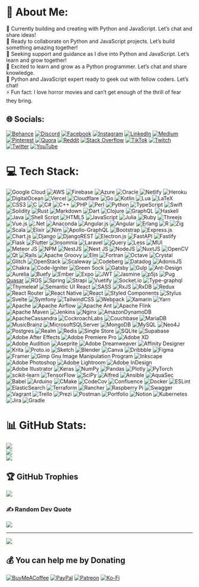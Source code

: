 # 💫 About Me:
🔭 Currently building and creating with Python and JavaScript. Let’s chat and share ideas!<br>👯 Ready to collaborate on Python and JavaScript projects. Let’s build something amazing together!<br>🤝 Seeking support and guidance as I dive into Python and JavaScript. Let’s learn and grow together!<br>🌱 Excited to learn and grow as a Python programmer. Let’s chat and share knowledge.<br>💬 Python and JavaScript expert ready to geek out with fellow coders. Let’s chat!<br>⚡ Fun fact: I love horror movies and can’t get enough of the thrill of fear they bring.


## 🌐 Socials:
[![Behance](https://img.shields.io/badge/Behance-1769ff?logo=behance&logoColor=white)](https://behance.net/AlzyWelzy) [![Discord](https://img.shields.io/badge/Discord-%237289DA.svg?logo=discord&logoColor=white)](https://discord.gg/alzywelzy#7653) [![Facebook](https://img.shields.io/badge/Facebook-%231877F2.svg?logo=Facebook&logoColor=white)](https://facebook.com/AlzyWelzyy) [![Instagram](https://img.shields.io/badge/Instagram-%23E4405F.svg?logo=Instagram&logoColor=white)](https://instagram.com/alzy.welzy) [![LinkedIn](https://img.shields.io/badge/LinkedIn-%230077B5.svg?logo=linkedin&logoColor=white)](https://linkedin.com/in/in/ManvendraRajpoot) [![Medium](https://img.shields.io/badge/Medium-12100E?logo=medium&logoColor=white)](https://medium.com/@@AlzyWelzy) [![Pinterest](https://img.shields.io/badge/Pinterest-%23E60023.svg?logo=Pinterest&logoColor=white)](https://pinterest.com/welzyalzy) [![Quora](https://img.shields.io/badge/Quora-%23B92B27.svg?logo=Quora&logoColor=white)](https://quora.com/profile/profile/Alzy-Welzy) [![Reddit](https://img.shields.io/badge/Reddit-%23FF4500.svg?logo=Reddit&logoColor=white)](https://reddit.com/user/user/AlzyWelzyy) [![Stack Overflow](https://img.shields.io/badge/-Stackoverflow-FE7A16?logo=stack-overflow&logoColor=white)](https://stackoverflow.com/users/18848777) [![TikTok](https://img.shields.io/badge/TikTok-%23000000.svg?logo=TikTok&logoColor=white)](https://tiktok.com/@AlzyWelzy) [![Twitch](https://img.shields.io/badge/Twitch-%239146FF.svg?logo=Twitch&logoColor=white)](https://twitch.tv/alzywelzy) [![Twitter](https://img.shields.io/badge/Twitter-%231DA1F2.svg?logo=Twitter&logoColor=white)](https://twitter.com/AlzyWelzy) [![YouTube](https://img.shields.io/badge/YouTube-%23FF0000.svg?logo=YouTube&logoColor=white)](https://youtube.com/@UCdVVElc5uWfB3Hik2QhCdgg) 

# 💻 Tech Stack:
![Google Cloud](https://img.shields.io/badge/Google%20Cloud-%234285F4.svg?style=flat-square&logo=google-cloud&logoColor=white) ![AWS](https://img.shields.io/badge/AWS-%23FF9900.svg?style=flat-square&logo=amazon-aws&logoColor=white) ![Firebase](https://img.shields.io/badge/firebase-%23039BE5.svg?style=flat-square&logo=firebase) ![Azure](https://img.shields.io/badge/azure-%230072C6.svg?style=flat-square&logo=azure-devops&logoColor=white) ![Oracle](https://img.shields.io/badge/Oracle-F80000?style=flat-square&logo=oracle&logoColor=white) ![Netlify](https://img.shields.io/badge/netlify-%23000000.svg?style=flat-square&logo=netlify&logoColor=#00C7B7) ![Heroku](https://img.shields.io/badge/heroku-%23430098.svg?style=flat-square&logo=heroku&logoColor=white) ![DigitalOcean](https://img.shields.io/badge/DigitalOcean-%230167ff.svg?style=flat-square&logo=digitalOcean&logoColor=white) ![Vercel](https://img.shields.io/badge/vercel-%23000000.svg?style=flat-square&logo=vercel&logoColor=white) ![Cloudflare](https://img.shields.io/badge/Cloudflare-F38020?style=flat-square&logo=Cloudflare&logoColor=white) ![Go](https://img.shields.io/badge/go-%2300ADD8.svg?style=flat-square&logo=go&logoColor=white) ![Kotlin](https://img.shields.io/badge/kotlin-%230095D5.svg?style=flat-square&logo=kotlin&logoColor=white) ![Lua](https://img.shields.io/badge/lua-%232C2D72.svg?style=flat-square&logo=lua&logoColor=white) ![LaTeX](https://img.shields.io/badge/latex-%23008080.svg?style=flat-square&logo=latex&logoColor=white) ![CSS3](https://img.shields.io/badge/css3-%231572B6.svg?style=flat-square&logo=css3&logoColor=white) ![C](https://img.shields.io/badge/c-%2300599C.svg?style=flat-square&logo=c&logoColor=white) ![C#](https://img.shields.io/badge/c%23-%23239120.svg?style=flat-square&logo=c-sharp&logoColor=white) ![C++](https://img.shields.io/badge/c++-%2300599C.svg?style=flat-square&logo=c%2B%2B&logoColor=white) ![PHP](https://img.shields.io/badge/php-%23777BB4.svg?style=flat-square&logo=php&logoColor=white) ![Perl](https://img.shields.io/badge/perl-%2339457E.svg?style=flat-square&logo=perl&logoColor=white) ![Python](https://img.shields.io/badge/python-3670A0?style=flat-square&logo=python&logoColor=ffdd54) ![TypeScript](https://img.shields.io/badge/typescript-%23007ACC.svg?style=flat-square&logo=typescript&logoColor=white) ![Swift](https://img.shields.io/badge/swift-F54A2A?style=flat-square&logo=swift&logoColor=white) ![Solidity](https://img.shields.io/badge/Solidity-%23363636.svg?style=flat-square&logo=solidity&logoColor=white) ![Rust](https://img.shields.io/badge/rust-%23000000.svg?style=flat-square&logo=rust&logoColor=white) ![Markdown](https://img.shields.io/badge/markdown-%23000000.svg?style=flat-square&logo=markdown&logoColor=white) ![Dart](https://img.shields.io/badge/dart-%230175C2.svg?style=flat-square&logo=dart&logoColor=white) ![Clojure](https://img.shields.io/badge/Clojure-%23Clojure.svg?style=flat-square&logo=Clojure&logoColor=Clojure) ![GraphQL](https://img.shields.io/badge/-GraphQL-E10098?style=flat-square&logo=graphql&logoColor=white) ![Haskell](https://img.shields.io/badge/Haskell-5e5086?style=flat-square&logo=haskell&logoColor=white) ![Java](https://img.shields.io/badge/java-%23ED8B00.svg?style=flat-square&logo=java&logoColor=white) ![Shell Script](https://img.shields.io/badge/shell_script-%23121011.svg?style=flat-square&logo=gnu-bash&logoColor=white) ![HTML5](https://img.shields.io/badge/html5-%23E34F26.svg?style=flat-square&logo=html5&logoColor=white) ![JavaScript](https://img.shields.io/badge/javascript-%23323330.svg?style=flat-square&logo=javascript&logoColor=%23F7DF1E) 	![Julia](https://img.shields.io/badge/-Julia-9558B2?style=flat-square&logo=julia&logoColor=white) ![Ruby](https://img.shields.io/badge/ruby-%23CC342D.svg?style=flat-square&logo=ruby&logoColor=white) ![Threejs](https://img.shields.io/badge/threejs-black?style=flat-square&logo=three.js&logoColor=white) ![Vue.js](https://img.shields.io/badge/vuejs-%2335495e.svg?style=flat-square&logo=vuedotjs&logoColor=%234FC08D) ![.Net](https://img.shields.io/badge/.NET-5C2D91?style=flat-square&logo=.net&logoColor=white) ![Anaconda](https://img.shields.io/badge/Anaconda-%2344A833.svg?style=flat-square&logo=anaconda&logoColor=white) ![Angular.js](https://img.shields.io/badge/angular.js-%23E23237.svg?style=flat-square&logo=angularjs&logoColor=white) ![Angular](https://img.shields.io/badge/angular-%23DD0031.svg?style=flat-square&logo=angular&logoColor=white) ![Erlang](https://img.shields.io/badge/Erlang-white.svg?style=flat-square&logo=erlang&logoColor=a90533) ![R](https://img.shields.io/badge/r-%23276DC3.svg?style=flat-square&logo=r&logoColor=white) ![Zig](https://img.shields.io/badge/Zig-%23F7A41D.svg?style=flat-square&logo=zig&logoColor=white) ![Scala](https://img.shields.io/badge/scala-%23DC322F.svg?style=flat-square&logo=scala&logoColor=white) ![Elixir](https://img.shields.io/badge/elixir-%234B275F.svg?style=flat-square&logo=elixir&logoColor=white) ![Nim](https://img.shields.io/badge/nim-%23FFE953.svg?style=flat-square&logo=nim&logoColor=white) ![Apollo-GraphQL](https://img.shields.io/badge/-ApolloGraphQL-311C87?style=flat-square&logo=apollo-graphql) ![Bootstrap](https://img.shields.io/badge/bootstrap-%23563D7C.svg?style=flat-square&logo=bootstrap&logoColor=white) ![Express.js](https://img.shields.io/badge/express.js-%23404d59.svg?style=flat-square&logo=express&logoColor=%2361DAFB) ![Chart.js](https://img.shields.io/badge/chart.js-F5788D.svg?style=flat-square&logo=chart.js&logoColor=white) ![Django](https://img.shields.io/badge/django-%23092E20.svg?style=flat-square&logo=django&logoColor=white) ![DjangoREST](https://img.shields.io/badge/DJANGO-REST-ff1709?style=flat-square&logo=django&logoColor=white&color=ff1709&labelColor=gray) ![Electron.js](https://img.shields.io/badge/Electron-191970?style=flat-square&logo=Electron&logoColor=white) ![FastAPI](https://img.shields.io/badge/FastAPI-005571?style=flat-square&logo=fastapi) ![Fastify](https://img.shields.io/badge/fastify-%23000000.svg?style=flat-square&logo=fastify&logoColor=white) ![Flask](https://img.shields.io/badge/flask-%23000.svg?style=flat-square&logo=flask&logoColor=white) ![Flutter](https://img.shields.io/badge/Flutter-%2302569B.svg?style=flat-square&logo=Flutter&logoColor=white) ![Insomnia](https://img.shields.io/badge/Insomnia-black?style=flat-square&logo=insomnia&logoColor=5849BE) ![Laravel](https://img.shields.io/badge/laravel-%23FF2D20.svg?style=flat-square&logo=laravel&logoColor=white) ![jQuery](https://img.shields.io/badge/jquery-%230769AD.svg?style=flat-square&logo=jquery&logoColor=white) ![Less](https://img.shields.io/badge/less-2B4C80?style=flat-square&logo=less&logoColor=white) ![MUI](https://img.shields.io/badge/MUI-%230081CB.svg?style=flat-square&logo=material-ui&logoColor=white) ![Meteor JS](https://img.shields.io/badge/meteorjs-%23d74c4c.svg?style=flat-square&logo=meteor&logoColor=white) ![NPM](https://img.shields.io/badge/NPM-%23000000.svg?style=flat-square&logo=npm&logoColor=white) ![NestJS](https://img.shields.io/badge/nestjs-%23E0234E.svg?style=flat-square&logo=nestjs&logoColor=white) ![Next JS](https://img.shields.io/badge/Next-black?style=flat-square&logo=next.js&logoColor=white) ![NodeJS](https://img.shields.io/badge/node.js-6DA55F?style=flat-square&logo=node.js&logoColor=white) ![NuxtJS](https://img.shields.io/badge/Nuxt-black?style=flat-square&logo=nuxt.js&logoColor=white) ![OpenCV](https://img.shields.io/badge/opencv-%23white.svg?style=flat-square&logo=opencv&logoColor=white) ![Qt](https://img.shields.io/badge/Qt-%23217346.svg?style=flat-square&logo=Qt&logoColor=white) ![Rails](https://img.shields.io/badge/rails-%23CC0000.svg?style=flat-square&logo=ruby-on-rails&logoColor=white) ![Apache Groovy](https://img.shields.io/badge/Apache%20Groovy-4298B8.svg?style=flat-square&logo=Apache+Groovy&logoColor=white) ![Elm](https://img.shields.io/badge/Elm-60B5CC?style=flat-square&logo=elm&logoColor=white) ![Fortran](https://img.shields.io/badge/Fortran-%23734F96.svg?style=flat-square&logo=fortran&logoColor=white) ![Octave](https://img.shields.io/badge/OCTAVE-darkblue?style=flat-square&logo=octave&logoColor=fcd683) ![Crystal](https://img.shields.io/badge/crystal-%23000000.svg?style=flat-square&logo=crystal&logoColor=white) ![Glitch](https://img.shields.io/badge/glitch-%233333FF.svg?style=flat-square&logo=glitch&logoColor=white) ![OpenStack](https://img.shields.io/badge/Openstack-%23f01742.svg?style=flat-square&logo=openstack&logoColor=white) ![Scaleway](https://img.shields.io/badge/SCALEWAY-%234f0599.svg?style=flat-square&logo=scaleway&logoColor=white) ![Codeberg](https://img.shields.io/badge/Codeberg-2185D0?style=flat-square&logo=Codeberg&logoColor=white) ![Datadog](https://img.shields.io/badge/datadog-%23632CA6.svg?style=flat-square&logo=datadog&logoColor=white) ![AdonisJS](https://img.shields.io/badge/adonisjs-%23220052.svg?style=flat-square&logo=adonisjs&logoColor=white) ![Chakra](https://img.shields.io/badge/chakra-%234ED1C5.svg?style=flat-square&logo=chakraui&logoColor=white) ![Code-Igniter](https://img.shields.io/badge/CodeIgniter-%23EF4223.svg?style=flat-square&logo=codeIgniter&logoColor=white) ![Green Sock](https://img.shields.io/badge/green%20sock-88CE02?style=flat-square&logo=greensock&logoColor=white) ![Gatsby](https://img.shields.io/badge/Gatsby-%23663399.svg?style=flat-square&logo=gatsby&logoColor=white) ![Gulp](https://img.shields.io/badge/GULP-%23CF4647.svg?style=flat-square&logo=gulp&logoColor=white) ![Ant-Design](https://img.shields.io/badge/-AntDesign-%230170FE?style=flat-square&logo=ant-design&logoColor=white) ![Aurelia](https://img.shields.io/badge/aurelia-%23ED2B88.svg?style=flat-square&logo=aurelia&logoColor=fff) ![Buefy](https://img.shields.io/badge/Buefy-7957D5?style=flat-square&logo=buefy&logoColor=48289E) ![Ember](https://img.shields.io/badge/ember-1C1E24?style=flat-square&logo=ember.js&logoColor=#D04A37) ![Expo](https://img.shields.io/badge/expo-1C1E24?style=flat-square&logo=expo&logoColor=#D04A37) ![JWT](https://img.shields.io/badge/JWT-black?style=flat-square&logo=JSON%20web%20tokens) ![Jasmine](https://img.shields.io/badge/jasmine-%238A4182.svg?style=flat-square&logo=jasmine&logoColor=white) ![p5js](https://img.shields.io/badge/p5.js-ED225D?style=flat-square&logo=p5.js&logoColor=FFFFFF) ![Pug](https://img.shields.io/badge/Pug-FFF?style=flat-square&logo=pug&logoColor=A86454) [Quasar](https://img.shields.io/badge/Quasar-16B7FB?style=flat-square&logo=quasar&logoColor=black) ![ROS](https://img.shields.io/badge/ros-%230A0FF9.svg?style=flat-square&logo=ros&logoColor=white) ![Spring](https://img.shields.io/badge/spring-%236DB33F.svg?style=flat-square&logo=spring&logoColor=white) ![Strapi](https://img.shields.io/badge/strapi-%232E7EEA.svg?style=flat-square&logo=strapi&logoColor=white) ![Vuetify](https://img.shields.io/badge/Vuetify-1867C0?style=flat-square&logo=vuetify&logoColor=AEDDFF) ![Socket.io](https://img.shields.io/badge/Socket.io-black?style=flat-square&logo=socket.io&badgeColor=010101) ![Type-graphql](https://img.shields.io/badge/-TypeGraphQL-%23C04392?style=flat-square) ![Thymeleaf](https://img.shields.io/badge/Thymeleaf-%23005C0F.svg?style=flat-square&logo=Thymeleaf&logoColor=white) ![Semantic UI React](https://img.shields.io/badge/Semantic%20UI%20React-%2335BDB2.svg?style=flat-square&logo=SemanticUIReact&logoColor=white) ![SASS](https://img.shields.io/badge/SASS-hotpink.svg?style=flat-square&logo=SASS&logoColor=white) ![RxJS](https://img.shields.io/badge/rxjs-%23B7178C.svg?style=flat-square&logo=reactivex&logoColor=white) ![RxDB](https://img.shields.io/badge/rxjs-%23B7178C.svg?style=flat-square&logo=reactivex&logoColor=white) ![Redux](https://img.shields.io/badge/redux-%23593d88.svg?style=flat-square&logo=redux&logoColor=white) ![React Router](https://img.shields.io/badge/React_Router-CA4245?style=flat-square&logo=react-router&logoColor=white) ![React Native](https://img.shields.io/badge/react_native-%2320232a.svg?style=flat-square&logo=react&logoColor=%2361DAFB) ![React](https://img.shields.io/badge/react-%2320232a.svg?style=flat-square&logo=react&logoColor=%2361DAFB) ![Styled Components](https://img.shields.io/badge/styled--components-DB7093?style=flat-square&logo=styled-components&logoColor=white) ![Stylus](https://img.shields.io/badge/stylus-%23ff6347.svg?style=flat-square&logo=stylus&logoColor=white) ![Svelte](https://img.shields.io/badge/svelte-%23f1413d.svg?style=flat-square&logo=svelte&logoColor=white) ![Symfony](https://img.shields.io/badge/symfony-%23000000.svg?style=flat-square&logo=symfony&logoColor=white) ![TailwindCSS](https://img.shields.io/badge/tailwindcss-%2338B2AC.svg?style=flat-square&logo=tailwind-css&logoColor=white) ![Webpack](https://img.shields.io/badge/webpack-%238DD6F9.svg?style=flat-square&logo=webpack&logoColor=black) ![Xamarin](https://img.shields.io/badge/Xamarin-3199DC?style=flat-square&logo=xamarin&logoColor=white) ![Yarn](https://img.shields.io/badge/yarn-%232C8EBB.svg?style=flat-square&logo=yarn&logoColor=white) ![Apache](https://img.shields.io/badge/apache-%23D42029.svg?style=flat-square&logo=apache&logoColor=white) ![Apache Airflow](https://img.shields.io/badge/Apache%20Airflow-017CEE?style=flat-square&logo=Apache%20Airflow&logoColor=white) ![Apache Ant](https://img.shields.io/badge/Apache%20Ant-A81C7D?style=flat-square&logo=Apache%20Ant&logoColor=white) ![Apache Flink](https://img.shields.io/badge/Apache%20Flink-E6526F?style=flat-square&logo=Apache%20Flink&logoColor=white) ![Apache Maven](https://img.shields.io/badge/Apache%20Maven-C71A36?style=flat-square&logo=Apache%20Maven&logoColor=white) ![Jenkins](https://img.shields.io/badge/jenkins-%232C5263.svg?style=flat-square&logo=jenkins&logoColor=white) ![Nginx](https://img.shields.io/badge/nginx-%23009639.svg?style=flat-square&logo=nginx&logoColor=white) ![AmazonDynamoDB](https://img.shields.io/badge/Amazon%20DynamoDB-4053D6?style=flat-square&logo=Amazon%20DynamoDB&logoColor=white) ![ApacheCassandra](https://img.shields.io/badge/cassandra-%231287B1.svg?style=flat-square&logo=apache-cassandra&logoColor=white) ![CockroachLabs](https://img.shields.io/badge/Cockroach%20Labs-6933FF?style=flat-square&logo=Cockroach%20Labs&logoColor=white) ![Couchbase](https://img.shields.io/badge/Couchbase-EA2328?style=flat-square&logo=couchbase&logoColor=white) ![MariaDB](https://img.shields.io/badge/MariaDB-003545?style=flat-square&logo=mariadb&logoColor=white) ![MusicBrainz](https://img.shields.io/badge/Musicbrainz-EB743B?style=flat-square&logo=musicbrainz&logoColor=BA478F) ![MicrosoftSQLServer](https://img.shields.io/badge/Microsoft%20SQL%20Sever-CC2927?style=flat-square&logo=microsoft%20sql%20server&logoColor=white) ![MongoDB](https://img.shields.io/badge/MongoDB-%234ea94b.svg?style=flat-square&logo=mongodb&logoColor=white) ![MySQL](https://img.shields.io/badge/mysql-%2300f.svg?style=flat-square&logo=mysql&logoColor=white) 	![Neo4J](https://img.shields.io/badge/Neo4j-008CC1?style=flat-square&logo=neo4j&logoColor=white) ![Postgres](https://img.shields.io/badge/postgres-%23316192.svg?style=flat-square&logo=postgresql&logoColor=white) ![Realm](https://img.shields.io/badge/Realm-39477F?style=flat-square&logo=realm&logoColor=white) ![Redis](https://img.shields.io/badge/redis-%23DD0031.svg?style=flat-square&logo=redis&logoColor=white) ![Single Store](https://img.shields.io/badge/Single%20Store-AA00FF?style=flat-square&logo=singlestore&logoColor=white) ![SQLite](https://img.shields.io/badge/sqlite-%2307405e.svg?style=flat-square&logo=sqlite&logoColor=white) 	![Supabase](https://img.shields.io/badge/Supabase-3ECF8E?style=flat-square&logo=supabase&logoColor=white) ![Adobe After Effects](https://img.shields.io/badge/Adobe%20After%20Effects-9999FF.svg?style=flat-square&logo=Adobe%20After%20Effects&logoColor=white) ![Adobe Premiere Pro](https://img.shields.io/badge/Adobe%20Premiere%20Pro-9999FF.svg?style=flat-square&logo=Adobe%20Premiere%20Pro&logoColor=white) ![Adobe XD](https://img.shields.io/badge/Adobe%20XD-470137?style=flat-square&logo=Adobe%20XD&logoColor=#FF61F6) ![Adobe Audition](https://img.shields.io/badge/Adobe%20Audition-9999FF.svg?style=flat-square&logo=Adobe%20Audition&logoColor=white) ![Aseprite](https://img.shields.io/badge/Aseprite-FFFFFF?style=flat-square&logo=Aseprite&logoColor=#7D929E) ![Adobe Dreamweaver](https://img.shields.io/badge/Adobe%20Dreamweaver-FF61F6.svg?style=flat-square&logo=Adobe%20Dreamweaver&logoColor=white) ![Affinity Designer](https://img.shields.io/badge/affinitydesginer-%231B72BE.svg?style=flat-square&logo=affinity-designer&logoColor=white) ![Krita](https://img.shields.io/badge/Krita-203759?style=flat-square&logo=krita&logoColor=EEF37B) ![Proto.io](https://img.shields.io/badge/Proto.io-161637?style=flat-square&logo=proto.io&logoColor=00e5ff) ![Sketch](https://img.shields.io/badge/Sketch-FFB387?style=flat-square&logo=sketch&logoColor=black) ![Blender](https://img.shields.io/badge/blender-%23F5792A.svg?style=flat-square&logo=blender&logoColor=white) ![Canva](https://img.shields.io/badge/Canva-%2300C4CC.svg?style=flat-square&logo=Canva&logoColor=white) ![Dribbble](https://img.shields.io/badge/Dribbble-EA4C89?style=flat-square&logo=dribbble&logoColor=white) 	![Figma](https://img.shields.io/badge/figma-%23F24E1E.svg?style=flat-square&logo=figma&logoColor=white) ![Framer](https://img.shields.io/badge/Framer-black?style=flat-square&logo=framer&logoColor=blue) ![Gimp Gnu Image Manipulation Program](https://img.shields.io/badge/Gimp-657D8B?style=flat-square&logo=gimp&logoColor=FFFFFF) ![Inkscape](https://img.shields.io/badge/Inkscape-e0e0e0?style=flat-square&logo=inkscape&logoColor=080A13) ![Adobe Photoshop](https://img.shields.io/badge/adobephotoshop-%2331A8FF.svg?style=flat-square&logo=adobephotoshop&logoColor=white) ![Adobe Lightroom](https://img.shields.io/badge/Adobe%20Lightroom-31A8FF.svg?style=flat-square&logo=Adobe%20Lightroom&logoColor=white) ![Adobe InDesign](https://img.shields.io/badge/Adobe%20InDesign-49021F?style=flat-square&logo=adobeindesign&logoColor=white) ![Adobe Illustrator](https://img.shields.io/badge/adobeillustrator-%23FF9A00.svg?style=flat-square&logo=adobeillustrator&logoColor=white) ![Keras](https://img.shields.io/badge/Keras-%23D00000.svg?style=flat-square&logo=Keras&logoColor=white) ![NumPy](https://img.shields.io/badge/numpy-%23013243.svg?style=flat-square&logo=numpy&logoColor=white) ![Pandas](https://img.shields.io/badge/pandas-%23150458.svg?style=flat-square&logo=pandas&logoColor=white) ![Plotly](https://img.shields.io/badge/Plotly-%233F4F75.svg?style=flat-square&logo=plotly&logoColor=white) ![PyTorch](https://img.shields.io/badge/PyTorch-%23EE4C2C.svg?style=flat-square&logo=PyTorch&logoColor=white) ![scikit-learn](https://img.shields.io/badge/scikit--learn-%23F7931E.svg?style=flat-square&logo=scikit-learn&logoColor=white) ![TensorFlow](https://img.shields.io/badge/TensorFlow-%23FF6F00.svg?style=flat-square&logo=TensorFlow&logoColor=white) ![SciPy](https://img.shields.io/badge/SciPy-%230C55A5.svg?style=flat-square&logo=scipy&logoColor=%white) ![Alfred](https://img.shields.io/badge/alfred-%235C1F87.svg?style=flat-square&logo=alfred) ![Ansible](https://img.shields.io/badge/ansible-%231A1918.svg?style=flat-square&logo=ansible&logoColor=white) ![AquaSec](https://img.shields.io/badge/aqua-%231904DA.svg?style=flat-square&logo=aqua&logoColor=#0018A8) ![Babel](https://img.shields.io/badge/Babel-F9DC3e?style=flat-square&logo=babel&logoColor=black) ![Arduino](https://img.shields.io/badge/-Arduino-00979D?style=flat-square&logo=Arduino&logoColor=white) ![CMake](https://img.shields.io/badge/CMake-%23008FBA.svg?style=flat-square&logo=cmake&logoColor=white) ![CodeCov](https://img.shields.io/badge/codecov-%23ff0077.svg?style=flat-square&logo=codecov&logoColor=white) ![Confluence](https://img.shields.io/badge/confluence-%23172BF4.svg?style=flat-square&logo=confluence&logoColor=white) ![Docker](https://img.shields.io/badge/docker-%230db7ed.svg?style=flat-square&logo=docker&logoColor=white) ![ESLint](https://img.shields.io/badge/ESLint-4B3263?style=flat-square&logo=eslint&logoColor=white) ![ElasticSearch](https://img.shields.io/badge/-ElasticSearch-005571?style=flat-square&logo=elasticsearch) ![Terraform](https://img.shields.io/badge/terraform-%235835CC.svg?style=flat-square&logo=terraform&logoColor=white) ![Rancher](https://img.shields.io/badge/rancher-%230075A8.svg?style=flat-square&logo=rancher&logoColor=white) ![Raspberry Pi](https://img.shields.io/badge/-RaspberryPi-C51A4A?style=flat-square&logo=Raspberry-Pi) ![Swagger](https://img.shields.io/badge/-Swagger-%23Clojure?style=flat-square&logo=swagger&logoColor=white) ![Vagrant](https://img.shields.io/badge/vagrant-%231563FF.svg?style=flat-square&logo=vagrant&logoColor=white) ![Trello](https://img.shields.io/badge/Trello-%23026AA7.svg?style=flat-square&logo=Trello&logoColor=white) ![Prezi](https://img.shields.io/badge/Prezi-%23000000.svg?style=flat-square&logo=Prezi&logoColor=white) ![Postman](https://img.shields.io/badge/Postman-FF6C37?style=flat-square&logo=postman&logoColor=white) ![Portfolio](https://img.shields.io/badge/Portfolio-%23000000.svg?style=flat-square&logo=firefox&logoColor=#FF7139) ![Notion](https://img.shields.io/badge/Notion-%23000000.svg?style=flat-square&logo=notion&logoColor=white) ![Kubernetes](https://img.shields.io/badge/kubernetes-%23326ce5.svg?style=flat-square&logo=kubernetes&logoColor=white) ![Jira](https://img.shields.io/badge/jira-%230A0FFF.svg?style=flat-square&logo=jira&logoColor=white) ![Gradle](https://img.shields.io/badge/Gradle-02303A.svg?style=flat-square&logo=Gradle&logoColor=white)
# 📊 GitHub Stats:
![](https://github-readme-stats.vercel.app/api?username=AlzyWelzy&theme=default&hide_border=false&include_all_commits=true&count_private=true)<br/>
![](https://github-readme-streak-stats.herokuapp.com/?user=AlzyWelzy&theme=default&hide_border=false)<br/>
![](https://github-readme-stats.vercel.app/api/top-langs/?username=AlzyWelzy&theme=default&hide_border=false&include_all_commits=true&count_private=true&layout=compact)

## 🏆 GitHub Trophies
![](https://github-profile-trophy.vercel.app/?username=AlzyWelzy&theme=flat&no-frame=false&no-bg=false&margin-w=4)

### ✍️ Random Dev Quote
![](https://quotes-github-readme.vercel.app/api?type=horizontal&theme=tokyonight)

---
[![](https://visitcount.itsvg.in/api?id=AlzyWelzy&icon=2&color=1)](https://visitcount.itsvg.in)

  ## 💰 You can help me by Donating
  [![BuyMeACoffee](https://img.shields.io/badge/Buy%20Me%20a%20Coffee-ffdd00?style=for-the-badge&logo=buy-me-a-coffee&logoColor=black)](https://buymeacoffee.com/AlzyWelzy) [![PayPal](https://img.shields.io/badge/PayPal-00457C?style=for-the-badge&logo=paypal&logoColor=white)](https://paypal.me/AlzyWelzy) [![Patreon](https://img.shields.io/badge/Patreon-F96854?style=for-the-badge&logo=patreon&logoColor=white)](https://patreon.com/AlzyWelzy) [![Ko-Fi](https://img.shields.io/badge/Ko--fi-F16061?style=for-the-badge&logo=ko-fi&logoColor=white)](https://ko-fi.com/alzywelzy) 

  
<!-- Proudly created with GPRM ( https://gprm.itsvg.in ) -->
